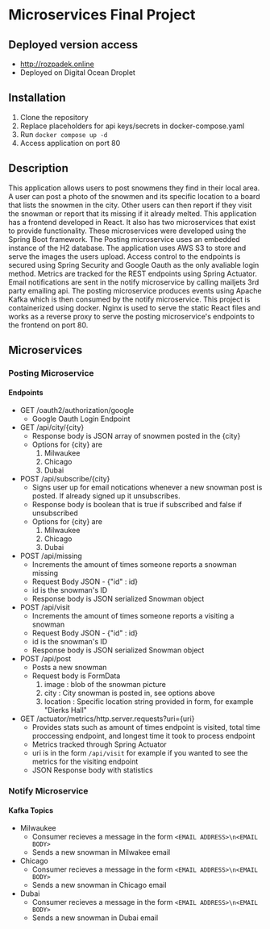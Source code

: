 # Microservices Final Project

## Deployed version access
-   http://rozpadek.online
-   Deployed on Digital Ocean Droplet

## Installation
1. Clone the repository
2. Replace placeholders for api keys/secrets in docker-compose.yaml
3. Run `docker compose up -d`
4. Access application on port 80

## Description
This application allows users to post snowmens they find in their local area. A user can post a photo of the snowmen and its specific location to a board that lists the snowmen in the city. Other users can then report if they visit the snowman or report that its missing if it already melted. This application has a frontend developed in React. It also has two microservices that exist to provide functionality. These microservices were developed using the Spring Boot framework. The Posting microservice uses an embedded instance of the H2 database. The application uses AWS S3 to store and serve the images the users upload. Access control to the endpoints is secured using Spring Security and Google Oauth as the only avaliable login method. Metrics are tracked for the REST endpoints using Spring Actuator. Email notifications are sent in the notify microservice by calling mailjets 3rd party emailing api. The posting microservice produces events using Apache Kafka which is then consumed by the notify microservice. This project is containerized using docker. Nginx is used to serve the static React files and works as a reverse proxy to serve the posting microservice's endpoints to the frontend on port 80.

## Microservices

### Posting Microservice

#### Endpoints
-   GET /oauth2/authorization/google 
    *   Google Oauth Login Endpoint
-   GET /api/city/{city} 
    *   Response body is JSON array of snowmen posted in the {city}
    *   Options for {city} are
        1. Milwaukee
        2. Chicago
        3. Dubai
-   POST /api/subscribe/{city}
    * Signs user up for email notications whenever a new snowman post is posted. If already signed up it unsubscribes.
    * Response body is boolean that is true if subscribed and false if unsubscribed
    *   Options for {city} are
        1. Milwaukee
        2. Chicago
        3. Dubai
-   POST /api/missing
    * Increments the amount of times someone reports a snowman missing
    * Request Body JSON - {"id" : id}
    * id is the snowman's ID
    * Response body is JSON serialized Snowman object
-   POST /api/visit
    * Increments the amount of times someone reports a visiting a snowman
    * Request Body JSON - {"id" : id}
    * id is the snowman's ID
    * Response body is JSON serialized Snowman object
-   POST /api/post
    * Posts a new snowman
    * Request body is FormData
        1. image : blob of the snowman picture
        2. city : City snowman is posted in, see options above
        3. location : Specific location string provided in form, for example "Dierks Hall"
-   GET /actuator/metrics/http.server.requests?uri={uri}
    * Provides stats such as amount of times endpoint is visited, total time proccessing endpoint, and longest time it took to process endpoint
    * Metrics tracked through Spring Actuator
    * uri is in the form `/api/visit` for example if you wanted to see the metrics for the visiting endpoint
    * JSON Response body with statistics


### Notify Microservice
#### Kafka Topics
-   Milwaukee
    * Consumer recieves a message in the form ``<EMAIL ADDRESS>\n<EMAIL BODY>``
    * Sends a new snowman in Milwakee email 
-   Chicago
    * Consumer recieves a message in the form ``<EMAIL ADDRESS>\n<EMAIL BODY>``
    * Sends a new snowman in Chicago email
-   Dubai
    * Consumer recieves a message in the form ``<EMAIL ADDRESS>\n<EMAIL BODY>``
    * Sends a new snowman in Dubai email

